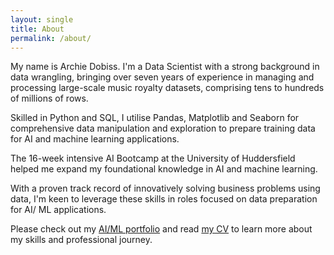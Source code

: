 ```yaml
---
layout: single
title: About
permalink: /about/
---
```


My name is Archie Dobiss. I'm a Data Scientist with a strong background in data wrangling, bringing over seven years of experience in managing and processing large-scale music royalty datasets, comprising tens to hundreds of millions of rows. 

Skilled in Python and SQL, I utilise Pandas, Matplotlib and Seaborn for comprehensive data manipulation and exploration to prepare training data for AI and machine learning applications.

The 16-week intensive AI Bootcamp at the University of Huddersfield helped me expand my foundational knowledge in AI and machine learning.

With a proven track record of innovatively solving business problems using data, I'm keen to leverage these skills in roles focused on data preparation for AI/ ML applications.

Please check out my [AI/ML portfolio](/projects) and read [my CV](/assets/archie-dobiss-cv.pdf) to learn more about my skills and professional journey.